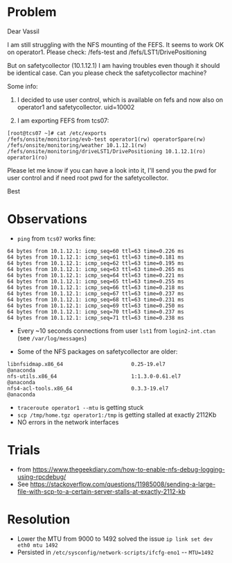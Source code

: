 # Problem

Dear Vassil

I am still struggling with the NFS mounting of the FEFS.
It seems to work OK on operator1.
Please check:
/fefs-test
and
/fefs/LST1/DrivePositioning

But on safetycollector (10.1.12.1)
I am having troubles even though it should be identical case.
Can you please check the safetycollector machine?

Some info:
1. I decided to use user control, which is available on fefs and now also on operator1 and safetycollector. uid=10002

2. I am exporting FEFS from tcs07:
```
[root@tcs07 ~]# cat /etc/exports
/fefs/onsite/monitoring/evb-test operator1(rw) operatorSpare(rw)
/fefs/onsite/monitoring/weather 10.1.12.1(rw)
/fefs/onsite/monitoring/driveLST1/DrivePositioning 10.1.12.1(ro) operator1(ro)
```
Please let me know if you can have a look into it, I'll send you the pwd for user control
and if need root pwd for the safetycollector.

Best

# Observations
* `ping` from `tcs07` works fine:
```
64 bytes from 10.1.12.1: icmp_seq=60 ttl=63 time=0.226 ms
64 bytes from 10.1.12.1: icmp_seq=61 ttl=63 time=0.181 ms
64 bytes from 10.1.12.1: icmp_seq=62 ttl=63 time=0.195 ms
64 bytes from 10.1.12.1: icmp_seq=63 ttl=63 time=0.265 ms
64 bytes from 10.1.12.1: icmp_seq=64 ttl=63 time=0.221 ms
64 bytes from 10.1.12.1: icmp_seq=65 ttl=63 time=0.255 ms
64 bytes from 10.1.12.1: icmp_seq=66 ttl=63 time=0.218 ms
64 bytes from 10.1.12.1: icmp_seq=67 ttl=63 time=0.237 ms
64 bytes from 10.1.12.1: icmp_seq=68 ttl=63 time=0.231 ms
64 bytes from 10.1.12.1: icmp_seq=69 ttl=63 time=0.250 ms
64 bytes from 10.1.12.1: icmp_seq=70 ttl=63 time=0.237 ms
64 bytes from 10.1.12.1: icmp_seq=71 ttl=63 time=0.238 ms
```
* Every ~10 seconds connections from user `lst1` from `login2-int.ctan` (see `/var/log/messages`)

* Some of the NFS packages on safetycollector are older:
```dotnetcli
libnfsidmap.x86_64                      0.25-19.el7                    @anaconda
nfs-utils.x86_64                        1:1.3.0-0.61.el7               @anaconda
nfs4-acl-tools.x86_64                   0.3.3-19.el7                   @anaconda
```
* `traceroute operator1 --mtu` is getting stuck
* `scp /tmp/home.tgz operator1:/tmp` is getting stalled at exactly 2112Kb 
* NO errors in the network interfaces

# Trials

* from https://www.thegeekdiary.com/how-to-enable-nfs-debug-logging-using-rpcdebug/
* See https://stackoverflow.com/questions/11985008/sending-a-large-file-with-scp-to-a-certain-server-stalls-at-exactly-2112-kb


# Resolution
* Lower the MTU from 9000 to 1492 solved the issue `ip link set dev eth0 mtu 1492`
* Persisted in `/etc/sysconfig/network-scripts/ifcfg-eno1` -- `MTU=1492`


#
